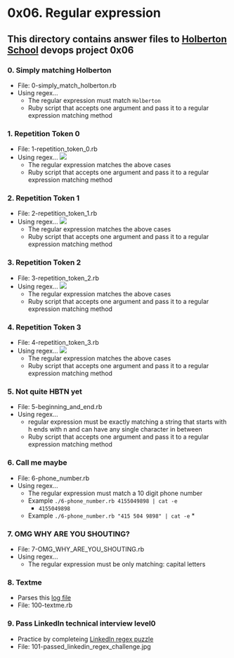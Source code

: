 # 0x06. Regular expression
## This directory contains answer files to [Holberton School](https://www.holbertonschool.com/) devops project 0x06

### 0. Simply matching Holberton
* File: 0-simply_match_holberton.rb
* Using regex...
  * The regular expression must match `Holberton`
  * Ruby script that accepts one argument and pass it to a regular expression matching method
### 1. Repetition Token 0
* File: 1-repetition_token_0.rb
* Using regex...
  ![](https://s3.amazonaws.com/intranet-projects-files/holbertonschool-sysadmin_devops/78/repetition-token-0.png)
  * The regular expression matches the above cases
  * Ruby script that accepts one argument and pass it to a regular expression matching method
### 2. Repetition Token 1
* File: 2-repetition_token_1.rb
* Using regex...
  ![](https://s3.amazonaws.com/intranet-projects-files/holbertonschool-sysadmin_devops/78/repetition-token-1.png)
  * The regular expression matches the above cases
  * Ruby script that accepts one argument and pass it to a regular expression matching method
### 3. Repetition Token 2
* File: 3-repetition_token_2.rb
* Using regex...
  ![](https://s3.amazonaws.com/intranet-projects-files/holbertonschool-sysadmin_devops/78/repetition-token-2.png)
  * The regular expression matches the above cases
  * Ruby script that accepts one argument and pass it to a regular expression matching method
### 4. Repetition Token 3
* File: 4-repetition_token_3.rb
* Using regex...
  ![](https://s3.amazonaws.com/intranet-projects-files/holbertonschool-sysadmin_devops/78/repetition-token-3.png)
  * The regular expression matches the above cases
  * Ruby script that accepts one argument and pass it to a regular expression matching method
### 5. Not quite HBTN yet
* File: 5-beginning_and_end.rb
* Using regex...
  * regular expression must be exactly matching a string that starts with h ends with n and can have any single character in between
  * Ruby script that accepts one argument and pass it to a regular expression matching method
### 6. Call me maybe
* File: 6-phone_number.rb
* Using regex...
  * The regular expression must match a 10 digit phone number
  * Example `./6-phone_number.rb 4155049898 | cat -e`
    * `4155049898`
  * Example `./6-phone_number.rb "415 504 9898" | cat -e`
    *
### 7. OMG WHY ARE YOU SHOUTING?
* File: 7-OMG_WHY_ARE_YOU_SHOUTING.rb
* Using regex...
  * The regular expression must be only matching: capital letters
### 8. Textme
* Parses this [log file](http://intranet-projects-files.s3.amazonaws.com/holbertonschool-sysadmin_devops/78/text_messages.log)
* File: 100-textme.rb
### 9. Pass LinkedIn technical interview level0
* Practice by completeing [LinkedIn regex puzzle](https://engineering.linkedin.com/puzzle)
* File: 101-passed_linkedin_regex_challenge.jpg
